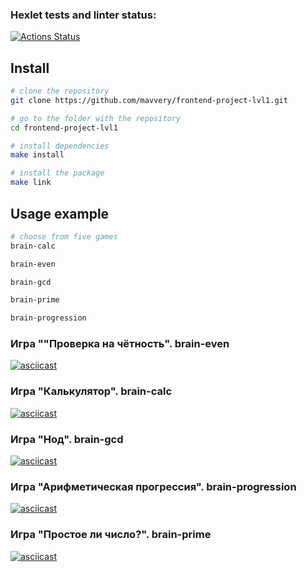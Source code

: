 ### Hexlet tests and linter status:
[![Actions Status](https://github.com/mavvery/frontend-project-lvl1/workflows/hexlet-check/badge.svg)](https://github.com/mavvery/frontend-project-lvl1/actions)
## Install
```sh
# clone the repository
git clone https://github.com/mavvery/frontend-project-lvl1.git

# go to the folder with the repository
cd frontend-project-lvl1

# install dependencies
make install

# install the package
make link
```
## Usage example
```sh
# choose from five games
brain-calc

brain-even

brain-gcd

brain-prime

brain-progression
```

### Игра ""Проверка на чётность". brain-even

[![asciicast](https://asciinema.org/a/EXExYoV0pGyLuRJ609I7pFo1I.svg)](https://asciinema.org/a/EXExYoV0pGyLuRJ609I7pFo1I)

### Игра "Калькулятор". brain-calc

[![asciicast](https://asciinema.org/a/qtJML7cefu44a1JJ8H4eiV8KI.svg)](https://asciinema.org/a/qtJML7cefu44a1JJ8H4eiV8KI)

### Игра "Нод". brain-gcd

[![asciicast](https://asciinema.org/a/IrrjyFjcd2GfiyL16ayEMPWl9.svg)](https://asciinema.org/a/IrrjyFjcd2GfiyL16ayEMPWl9)

### Игра "Арифметическая прогрессия". brain-progression

[![asciicast](https://asciinema.org/a/1QkaN8nauym7lqT4b8TXHdPxA.svg)](https://asciinema.org/a/1QkaN8nauym7lqT4b8TXHdPxA)

### Игра "Простое ли число?". brain-prime

[![asciicast](https://asciinema.org/a/0j7jm8PFokObzDu8uQYS508z6.svg)](https://asciinema.org/a/0j7jm8PFokObzDu8uQYS508z6)
